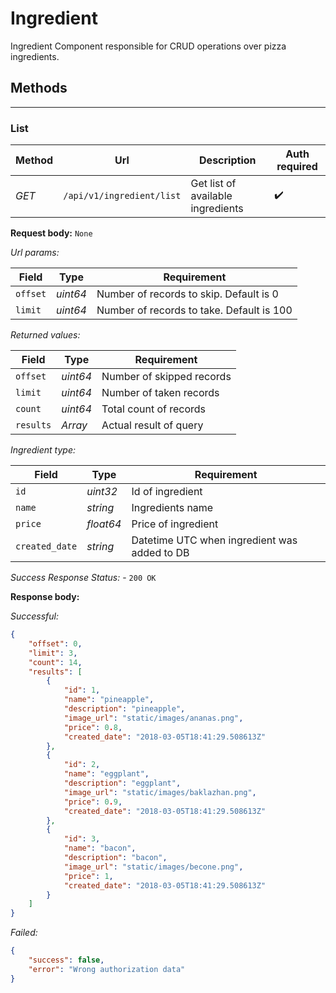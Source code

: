 # Ingredient

Ingredient Component responsible for CRUD operations over pizza ingredients.

## Methods

***

### List

| Method | Url | Description | Auth required |
| --- | --- | --- | --- |
| *GET* | `/api/v1/ingredient/list` | Get list of available ingredients |  :heavy_check_mark: |

**Request body:** `None`

*Url params:*

| Field | Type | Requirement |
| --- | --- | --- |
| `offset` | *uint64* | Number of records to skip. Default is 0 |
| `limit` | *uint64* | Number of records to take. Default is 100 |


*Returned values:*

| Field | Type | Requirement |
| --- | --- | --- |
| `offset` | *uint64* | Number of skipped records  |
| `limit` | *uint64* | Number of taken records |
| `count` | *uint64* | Total count of records |
| `results` | *Array<Ingredient>* | Actual result of query |


*Ingredient type:*

| Field | Type | Requirement |
| --- | --- | --- |
| `id` | *uint32* | Id of ingredient  |
| `name` | *string* | Ingredients name |
| `price` | *float64* | Price of ingredient |
| `created_date` | *string* | Datetime UTC when ingredient was added to DB |

*Success Response Status:* - `200 OK`

**Response body:**

*Successful:*
```json
{
    "offset": 0,
    "limit": 3,
    "count": 14,
    "results": [
        {
            "id": 1,
            "name": "pineapple",
            "description": "pineapple",
            "image_url": "static/images/ananas.png",
            "price": 0.8,
            "created_date": "2018-03-05T18:41:29.508613Z"
        },
        {
            "id": 2,
            "name": "eggplant",
            "description": "eggplant",
            "image_url": "static/images/baklazhan.png",
            "price": 0.9,
            "created_date": "2018-03-05T18:41:29.508613Z"
        },
        {
            "id": 3,
            "name": "bacon",
            "description": "bacon",
            "image_url": "static/images/becone.png",
            "price": 1,
            "created_date": "2018-03-05T18:41:29.508613Z"
        }
    ]
}
```

*Failed:*
```json
{
    "success": false,
    "error": "Wrong authorization data"
}
```
